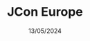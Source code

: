 ---
travel_time: [ 12/05/2024 ]
date: 13/05/2024
enddate: 17/05/2024
city: Cologne
country: Germany
title: JCon Europe
layout: event_detail
url: https://2024.europe.jcon.one
---